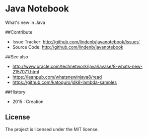 # Java Notebook

What's new in Java

##Contribute

- Issue Tracker: http://github.com/lindenb/javanotebook/issues`
- Source Code: http://github.com/lindenb/javanotebook

##See also

* http://www.oracle.com/technetwork/java/javase/8-whats-new-2157071.html
* https://leanpub.com/whatsnewinjava8/read
* https://github.com/katoquro/jdk8-lambda-samples

##History

* 2015 : Creation

## License

The project is licensed under the MIT license.

